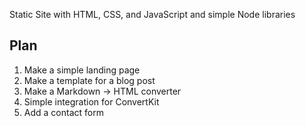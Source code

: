 Static Site with HTML, CSS, and JavaScript and simple Node libraries

## Plan

1. Make a simple landing page
2. Make a template for a blog post
3. Make a Markdown -> HTML converter
4. Simple integration for ConvertKit
5. Add a contact form
